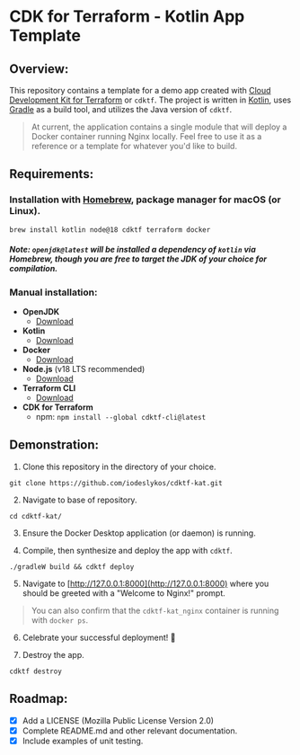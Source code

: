 # CDK for Terraform - Kotlin App Template

## Overview:

This repository contains a template for a demo app created with [Cloud Development Kit for Terraform](https://www.terraform.io/cdktf) or `cdktf`. The project is written in [Kotlin](https://kotlinlang.org/), uses [Gradle](https://gradle.org) as a build tool, and utilizes the Java version of `cdktf`.

> At current, the application contains a single module that will deploy a Docker container running Nginx locally. Feel free to use it as a reference or a template for whatever you'd like to build.

## Requirements:

### Installation with [Homebrew](https://brew.sh/), package manager for macOS (or Linux).

```
brew install kotlin node@18 cdktf terraform docker
```

##### Note: `openjdk@latest` will be installed a dependency of `kotlin` via Homebrew, though you are free to target the JDK of your choice for compilation.

###  Manual installation:

- **OpenJDK**
  - [Download](https://openjdk.org/)
- **Kotlin**
  - [Download](https://kotlinlang.org/docs/command-line.html)
- **Docker** 
  - [Download](https://www.docker.com/products/docker-desktop/)
- **Node.js** (v18 LTS recommended)
  - [Download](https://nodejs.org/en/)
- **Terraform CLI**
  - [Download](https://www.terraform.io/downloads)
- **CDK for Terraform**
  - npm: `npm install --global cdktf-cli@latest`

## Demonstration:

1. Clone this repository in the directory of your choice.

```
git clone https://github.com/iodeslykos/cdktf-kat.git
```

2. Navigate to base of repository.

```
cd cdktf-kat/
```

3. Ensure the Docker Desktop application (or daemon) is running.

4. Compile, then synthesize and deploy the app with `cdktf`.

```
./gradleW build && cdktf deploy
```

5. Navigate to [http://127.0.0.1:8000](http://127.0.0.1:8000) where you should be greeted with a "Welcome to Nginx!" prompt.

> You can also confirm that the `cdktf-kat_nginx` container is running with `docker ps`.

6. Celebrate your successful deployment! :partying_face:

7. Destroy the app.


```
cdktf destroy
```

## Roadmap:

- [X] Add a LICENSE (Mozilla Public License Version 2.0)
- [X] Complete README.md and other relevant documentation.
- [X] Include examples of unit testing.
